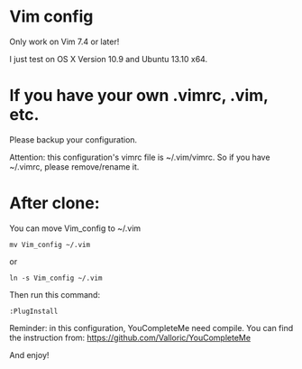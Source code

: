 Vim config
========
Only work on Vim 7.4 or later!

I just test on OS X Version 10.9 and Ubuntu 13.10 x64.

If you have your own .vimrc, .vim, etc.
========

Please backup your configuration.

Attention: this configuration's vimrc file is ~/.vim/vimrc. So if you have ~/.vimrc, please remove/rename it.

After clone:
========
You can move Vim\_config to ~/.vim

```
mv Vim_config ~/.vim
```
or
```
ln -s Vim_config ~/.vim
```

Then run this command:
```
:PlugInstall
```

Reminder: in this configuration, YouCompleteMe need compile. You can find the instruction from:
https://github.com/Valloric/YouCompleteMe

And enjoy!
